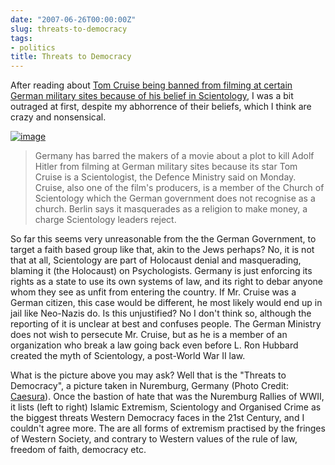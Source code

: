 ```yaml
---
date: "2007-06-26T00:00:00Z"
slug: threats-to-democracy
tags:
- politics
title: Threats to Democracy
---
```


After reading about [Tom Cruise
being banned from filming at certain German military sites because of
his belief in
Scientology](http://uk.reuters.com/article/entertainmentNews/idUKL253889920070625?feedType=RSS&rpc=451&sp=true),
I was a bit outraged at first, despite my abhorrence of their beliefs,
which I think are crazy and nonsensical.  
  
[![image](http://2.bp.blogspot.com/_4VvLQrhTX4I/RoDgYqFBZfI/AAAAAAAAAy4/WhYOunewTXY/s320/Scientology_warning_leaflet.jpg)](http://en.wikipedia.org/wiki/Image:Scientology_warning_leaflet.jpg)
> Germany has barred the makers of a movie about a plot to kill Adolf
> Hitler from filming at German military sites because its star Tom
> Cruise is a Scientologist, the Defence Ministry said on Monday.
> Cruise, also one of the film's producers, is a member of the Church of
> Scientology which the German government does not recognise as a
> church. Berlin says it masquerades as a religion to make money, a
> charge Scientology leaders reject.

So far this seems very unreasonable from the the German Government, to
target a faith based group like that, akin to the Jews perhaps? No, it
is not that at all, Scientology are part of Holocaust denial and
masquerading, blaming it (the Holocaust) on Psychologists. Germany is
just enforcing its rights as a state to use its own systems of law, and
its right to debar anyone whom they see as unfit from entering the
country. If Mr. Cruise was a German citizen, this case would be
different, he most likely would end up in jail like Neo-Nazis do. Is
this unjustified? No I don't think so, although the reporting of it is
unclear at best and confuses people. The German Ministry does not wish
to persecute Mr. Cruise, but as he is a member of an organization who
break a law going back even before L. Ron Hubbard created the myth of
Scientology, a post-World War II law.

What is the picture above you may ask? Well that is the "Threats to
Democracy", a picture taken in Nuremburg, Germany (Photo Credit:
[Caesura](http://en.wikipedia.org/wiki/User:Caesura)). Once the bastion
of hate that was the Nuremburg Rallies of WWII, it lists (left to right)
Islamic Extremism, Scientology and Organised Crime as the biggest
threats Western Democracy faces in the 21st Century, and I couldn't
agree more. The are all forms of extremism practised by the fringes of
Western Society, and contrary to Western values of the rule of law,
freedom of faith, democracy etc.